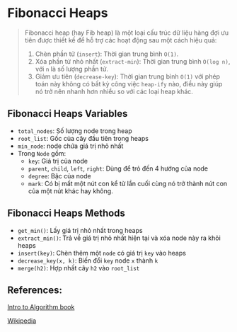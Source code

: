 # Fibonacci Heaps

> Fibonacci heap (hay Fib heap) là một loại cấu trúc dữ liệu hàng đợi ưu tiên được thiết kế để hỗ trợ các hoạt động sau một cách hiệu quả:
> 1. Chèn phần tử (`insert`): Thời gian trung bình `O(1)`.
> 2. Xóa phần tử nhỏ nhất (`extract-min`): Thời gian trung bình `O(log n)`, với `n` là số lượng phần tử.
> 3. Giảm ưu tiên (`decrease-key`): Thời gian trung bình `O(1)` với phép toán này không có bất kỳ công việc `heap-ify` nào, điều này giúp nó trở nên nhanh hơn nhiều so với các loại heap khác.

## Fibonacci Heaps Variables
- `total_nodes`: Số lượng node trong heap
- `root_list`: Gốc của cây đầu tiên trong heaps
- `min_node`: node chứa giá trị nhỏ nhất
- Trong `Node` gồm:
    - `key`: Giá trị của node
    - `parent`, `child`, `left`, `right`: Dùng để trỏ đến 4 hướng của node 
    - `degree`: Bậc của node
    - `mark`: Có bị mất một nút con kể từ lần cuối cùng nó trở thành nút con của một nút khác hay không.

## Fibonacci Heaps Methods
- `get_min()`: Lấy giá trị nhỏ nhất trong heaps
- `extract_min()`: Trả về giá trị nhỏ nhất hiện tại và xóa node này ra khỏi heaps
- `insert(key)`: Chèn thêm một `node` có giá trị `key` vào heaps
- `decrease_key(x, k)`: Biến đổi `key` node `x` thành `k`  
- `merge(h2)`: Hợp nhất cây `h2` vào `root_list`

## References:

[Intro to Algorithm book](http://staff.ustc.edu.cn/~csli/graduate/algorithms/book6/chap21.htm)

[Wikipedia](https://en.wikipedia.org/wiki/Fibonacci_heap)